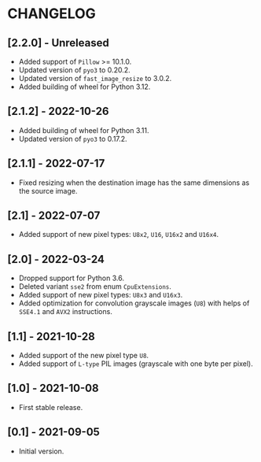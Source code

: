 # CHANGELOG

## [2.2.0] - Unreleased

- Added support of ``Pillow`` >= 10.1.0.
- Updated version of ``pyo3`` to 0.20.2.
- Updated version of ``fast_image_resize`` to 3.0.2.
- Added building of wheel for Python 3.12.

## [2.1.2] - 2022-10-26

- Added building of wheel for Python 3.11.
- Updated version of ``pyo3`` to 0.17.2.

## [2.1.1] - 2022-07-17

- Fixed resizing when the destination image has the same dimensions 
  as the source image.

## [2.1] - 2022-07-07

- Added support of new pixel types: `U8x2`, `U16`, `U16x2` and `U16x4`.

## [2.0] - 2022-03-24

- Dropped support for Python 3.6.
- Deleted variant `sse2` from enum `CpuExtensions`.
- Added support of new pixel types: `U8x3` and `U16x3`.
- Added optimization for convolution grayscale images (`U8`) 
  with helps of `SSE4.1` and `AVX2` instructions.

## [1.1] - 2021-10-28

- Added support of the new pixel type `U8`.
- Added support of `L-type` PIL images (grayscale with one byte per pixel).

## [1.0] - 2021-10-08

- First stable release.

## [0.1] - 2021-09-05

- Initial version.
